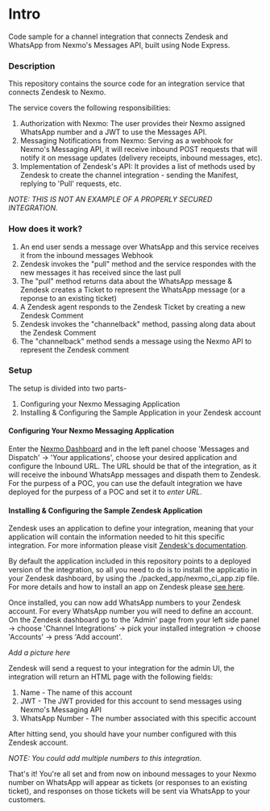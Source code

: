 # Intro 
Code sample for a channel integration that connects Zendesk and WhatsApp from Nexmo's Messages API, built using Node Express. 

### Description
This repository contains the source code for an integration service that connects
Zendesk to Nexmo. 

The service covers the following responsibilities: 

1. Authorization with Nexmo: The user provides their Nexmo assigned WhatsApp number and a JWT to use the Messages API.
2. Messaging Notifications from Nexmo: Serving as a webhook for Nexmo's Messaging API, it will receive inbound POST requests that will notify it on message updates (delivery receipts, inbound messages, etc).  
3. Implementation of Zendesk's API: It provides a list of methods used by Zendesk to create the channel integration - sending the Manifest, replying to 'Pull' requests, etc. 

*NOTE: THIS IS NOT AN EXAMPLE OF A PROPERLY SECURED INTEGRATION.*

### How does it work? 

1. An end user sends a message over WhatsApp and this service receives it from the inbound messages Webhook 
2. Zendesk invokes the "pull" method and the service respondes with the new messages it has received since the last pull 
3. The "pull" method returns data about the WhatsApp message & Zendesk creates a Ticket to represent the WhatsApp message (or a reponse to an existing ticket)
5. A Zendesk agent responds to the Zendesk Ticket by creating a new Zendesk Comment
6. Zendesk invokes the "channelback" method, passing along data about the Zendesk Comment
7. The "channelback" method sends a message using the Nexmo API to represent the Zendesk comment 

### Setup 

The setup is divided into two parts- 
1. Configuring your Nexmo Messaging Application
2. Installing & Configuring the Sample Application in your Zendesk account 

#### Configuring Your Nexmo Messaging Application 

Enter the [Nexmo Dashboard](https://dashboard.nexmo.com/sign-in) and in the left panel choose 'Messages and Dispatch' -> 'Your applications', choose your desired application and configure the Inbound URL. The URL should be that of the integration, as it will receive the inbound WhatsApp messages and dispath them to Zendesk. For the purpess of a POC, you can use the default integration we have deployed for the purpess of a POC and set it to *enter URL*. 

#### Installing & Configuring the Sample Zendesk Application 

Zendesk uses an application to define your integration, meaning that your application will contain the information needed to hit this specific integration. For more information please visit [Zendesk's documentation](https://developer.zendesk.com/apps/docs/zendesk-apps/resources).  

By default the application included in this repository points to a deployed version of the integration, so all you need to do is to install the applicatio in your Zendesk dashboard, by using the ./packed_app/nexmo_ci_app.zip file. For more details and how to install an app on Zendesk please [see here](https://develop.zendesk.com/hc/en-us/articles/360001069347-Uploading-and-installing-a-private-app). 

Once installed, you can now add WhatsApp numbers to your Zendesk account. For every WhatsApp number you will need to define an account. 
On the Zendesk dashboard go to the 'Admin' page from your left side panel -> choose 'Channel Integrations' -> pick your installed integration -> choose 'Accounts' -> press 'Add account'. 

*Add a picture here* 

Zendesk will send a request to your integration for the admin UI, the integration will return an HTML page with the following fields: 

1. Name - The name of this account 
2. JWT - The JWT provided for this account to send messages using Nexmo's Messaging API 
3. WhatsApp Number - The number associated with this specific account 

After hitting send, you should have your number configured with this Zendesk account. 

*NOTE: You could add multiple numbers to this integration.*

That's it! You're all set and from now on inbound messages to your Nexmo number on WhatsApp will appear as tickets (or responses to an existing ticket), and responses on those tickets will be sent via WhatsApp to your customers.





